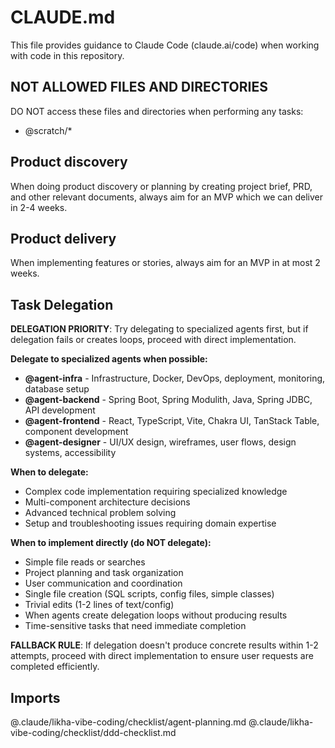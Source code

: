 # CLAUDE.md

This file provides guidance to Claude Code (claude.ai/code) when working with code in this repository.

## NOT ALLOWED FILES AND DIRECTORIES

DO NOT access these files and directories when performing any tasks:

- @scratch/\*

## Product discovery

When doing product discovery or planning by creating project brief, PRD, and other relevant documents, always aim for an MVP which we can deliver in 2-4 weeks.

## Product delivery

When implementing features or stories, always aim for an MVP in at most 2 weeks.

## Task Delegation

**DELEGATION PRIORITY**: Try delegating to specialized agents first, but if delegation fails or creates loops, proceed with direct implementation.

**Delegate to specialized agents when possible:**

- **@agent-infra** - Infrastructure, Docker, DevOps, deployment, monitoring, database setup
- **@agent-backend** - Spring Boot, Spring Modulith, Java, Spring JDBC, API development
- **@agent-frontend** - React, TypeScript, Vite, Chakra UI, TanStack Table, component development
- **@agent-designer** - UI/UX design, wireframes, user flows, design systems, accessibility

**When to delegate:**

- Complex code implementation requiring specialized knowledge
- Multi-component architecture decisions
- Advanced technical problem solving
- Setup and troubleshooting issues requiring domain expertise

**When to implement directly (do NOT delegate):**

- Simple file reads or searches
- Project planning and task organization
- User communication and coordination
- Single file creation (SQL scripts, config files, simple classes)
- Trivial edits (1-2 lines of text/config)
- When agents create delegation loops without producing results
- Time-sensitive tasks that need immediate completion

**FALLBACK RULE**: If delegation doesn't produce concrete results within 1-2 attempts, proceed with direct implementation to ensure user requests are completed efficiently.

## Imports

@.claude/likha-vibe-coding/checklist/agent-planning.md
@.claude/likha-vibe-coding/checklist/ddd-checklist.md
